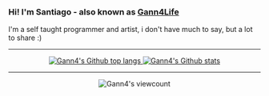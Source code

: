 ### Hi! I'm Santiago - also known as [Gann4Life](https://gann4life.itch.io)

I'm a self taught programmer and artist, i don't have much to say, but a lot to share :)

---

<div style="text-align: center;">
    <a href="#">
        <img src="https://github-readme-stats.vercel.app/api/top-langs/?username=gann4life&layout=compact&theme=tokyonight&hide=c,tcl,c%2B%2B,shaderlab,glsl,hlsl,classic%20asp,xslt,hack&count_private=true&hide_border=true&langs_count=10" alt="Gann4's Github top langs">
    </a>
    <a href="#">
        <img src="https://github-readme-stats.vercel.app/api?username=gann4life&theme=tokyonight&hide_border=true" alt="Gann4's Github stats">
    </a>
</div>

---

<div style="text-align: center;">
    <img src="https://komarev.com/ghpvc/?username=gann4life&color=blue" alt="Gann4's viewcount">
</div>

